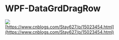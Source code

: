 # WPF-DataGrdDragRow
![](https://img2020.cnblogs.com/blog/1310644/202107/1310644-20210717145110542-183019204.gif)  
[https://www.cnblogs.com/Stay627/p/15023454.html](https://www.cnblogs.com/Stay627/p/15023454.html)
